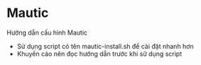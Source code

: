 # Mautic
Hướng dẫn cấu hình Mautic
- Sử dụng script có tên mautic-install.sh để cài đặt nhanh hơn
- Khuyến cáo nên đọc hướng dẫn trước khi sử dụng script

